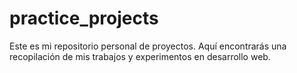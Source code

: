 # practice_projects

Este es mi repositorio personal de proyectos. Aquí encontrarás una recopilación de mis trabajos y experimentos en desarrollo web.

